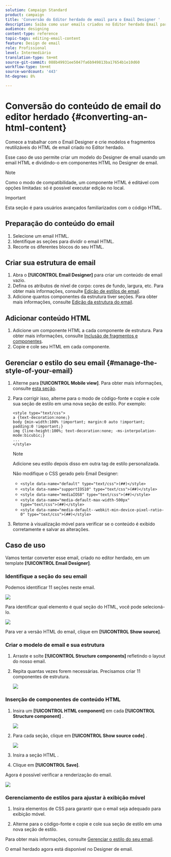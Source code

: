 ```yaml
---
solution: Campaign Standard
product: campaign
title: 'Conversão do Editor herdado de email para o Email Designer '
description: Saiba como usar emails criados no Editor herdado Email para o Designer de email.
audience: designing
content-type: reference
topic-tags: editing-email-content
feature: Design de email
role: Profissional
level: Intermediário
translation-type: tm+mt
source-git-commit: 088b49931ee5047fa6b949813ba17654b1e10d60
workflow-type: tm+mt
source-wordcount: '443'
ht-degree: 8%

---
```



# Conversão do conteúdo de email do editor herdado {#converting-an-html-content}

Comece a trabalhar com o Email Designer e crie modelos e fragmentos reutilizáveis do HTML de email criado no Editor herdado.

Esse caso de uso permite criar um modelo do Designer de email usando um email HTML e dividindo-o em componentes HTML no Designer de email.

>[!NOTE]
>
>Como o modo de compatibilidade, um componente HTML é editável com opções limitadas: só é possível executar edição no local.

>[!IMPORTANT]
>
>Esta seção é para usuários avançados familiarizados com o código HTML.

## Preparação do conteúdo do email

1. Selecione um email HTML.
1. Identifique as seções para dividir o email HTML.
1. Recorte os diferentes blocos do seu HTML.

## Criar sua estrutura de email

1. Abra o **[!UICONTROL Email Designer]** para criar um conteúdo de email vazio.
1. Defina os atributos de nível de corpo: cores de fundo, largura, etc. Para obter mais informações, consulte [Edição de estilos de email](../../designing/using/styles.md).
1. Adicione quantos componentes da estrutura tiver seções. Para obter mais informações, consulte [Edição da estrutura do email](../../designing/using/designing-from-scratch.md#defining-the-email-structure).

## Adicionar conteúdo HTML

1. Adicione um componente HTML a cada componente de estrutura. Para obter mais informações, consulte [Inclusão de fragmentos e componentes](../../designing/using/designing-from-scratch.md#defining-the-email-structure).
1. Copie e cole seu HTML em cada componente.

## Gerenciar o estilo do seu email {#manage-the-style-of-your-email}

1. Alterne para **[!UICONTROL Mobile view]**. Para obter mais informações, consulte [esta seção](../../designing/using/plain-text-html-modes.md#switching-to-mobile-view).

1. Para corrigir isso, alterne para o modo de código-fonte e copie e cole sua seção de estilo em uma nova seção de estilo. Por exemplo:

   ```
   <style type="text/css">
   a {text-decoration:none;}
   body {min-width:100% !important; margin:0 auto !important; padding:0 !important;}
   img {line-height:100%; text-decoration:none; -ms-interpolation-mode:bicubic;}
   ...
   </style>
   ```

   >[!NOTE]
   >
   >Adicione seu estilo depois disso em outra tag de estilo personalizada.
   >
   >Não modifique o CSS gerado pelo Email Designer:
   >
   >* `<style data-name="default" type="text/css">(##)</style>`
   >* `<style data-name="supportIOS10" type="text/css">(##)</style>`
   >* `<style data-name="mediaIOS8" type="text/css">(##)</style>`
   >* `<style data-name="media-default-max-width-500px" type="text/css">(##)</style>`
   >* `<style data-name="media-default--webkit-min-device-pixel-ratio-0" type="text/css">(##)</style>`


1. Retorne à visualização móvel para verificar se o conteúdo é exibido corretamente e salvar as alterações.

## Caso de uso

Vamos tentar converter esse email, criado no editor herdado, em um template **[!UICONTROL Email Designer]**.

### Identifique a seção do seu email

Podemos identificar 11 seções neste email.

![](assets/html-dce-view-mail.png)

Para identificar qual elemento é qual seção do HTML, você pode selecioná-lo.

![](assets/breadcrumbs.png)

Para ver a versão HTML do email, clique em **[!UICONTROL Show source]**.

### Criar o modelo de email e sua estrutura

1. Arraste e solte **[!UICONTROL Structure components]** refletindo o layout do nosso email.

1. Repita quantas vezes forem necessárias. Precisamos criar 11 componentes de estrutura.

   ![](assets/structure-components-migration.png)

### Inserção de componentes de conteúdo HTML

1. Insira um **[!UICONTROL HTML component]** em cada **[!UICONTROL Structure component]** .

   ![](assets/html-components.png)

1. Para cada seção, clique em **[!UICONTROL Show source code]** .

   ![](assets/show-source-code.png)

1. Insira a seção HTML .

1. Clique em **[!UICONTROL Save]**.

Agora é possível verificar a renderização do email.

![](assets/migrated-email-result.png)

### Gerenciamento de estilos para ajustar à exibição móvel

1. Insira elementos de CSS para garantir que o email seja adequado para exibição móvel.

1. Alterne para o código-fonte e copie e cole sua seção de estilo em uma nova seção de estilo.

Para obter mais informações, consulte [Gerenciar o estilo do seu email](#manage-the-style-of-your-email).

O email herdado agora está disponível no Designer de email.